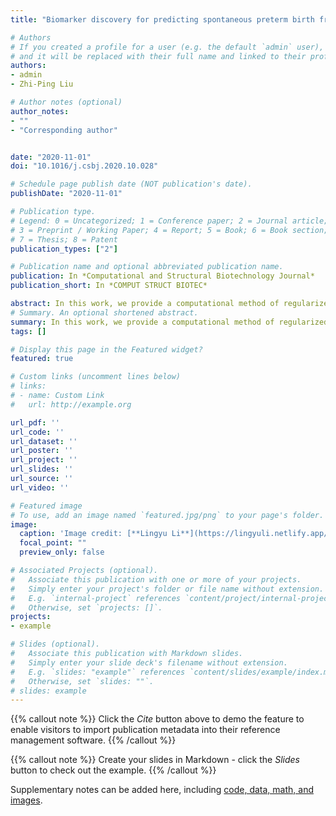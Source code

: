 ```yaml
---
title: "Biomarker discovery for predicting spontaneous preterm birth from gene expression data by regularized logistic regression"

# Authors
# If you created a profile for a user (e.g. the default `admin` user), write the username (folder name) here 
# and it will be replaced with their full name and linked to their profile.
authors:
- admin
- Zhi-Ping Liu

# Author notes (optional)
author_notes:
- ""
- "Corresponding author"


date: "2020-11-01"
doi: "10.1016/j.csbj.2020.10.028"

# Schedule page publish date (NOT publication's date).
publishDate: "2020-11-01"

# Publication type.
# Legend: 0 = Uncategorized; 1 = Conference paper; 2 = Journal article;
# 3 = Preprint / Working Paper; 4 = Report; 5 = Book; 6 = Book section;
# 7 = Thesis; 8 = Patent
publication_types: ["2"]

# Publication name and optional abbreviated publication name.
publication: In *Computational and Structural Biotechnology Journal*
publication_short: In *COMPUT STRUCT BIOTEC*

abstract: In this work, we provide a computational method of regularized logistic regression for discovering biomarkers of spontaneous preterm birth (SPTB) from gene expression data. The successful identification of SPTB biomarkers will greatly benefit the interference of infant gestational age for reducing the risks of pregnant women and preemies. In recent years, various approaches have been proposed for the feature selection of identifying the subset of meaningful genes that can achieve accurate classification for disease samples from controls. Here, we comprehensively summarize the regularized logistic regression with seven effective penalties developed for the selection of strongly indicative genes of SPTB from microarray data. We compare their properties and assess their classification performances in multiple datasets. It shows that elastic net, lasso, $L_{1/2}$ and SCAD penalties get the better performance than others and can be successfully used to identify biomarkers of SPTB. Particularly, we make a functional enrichment analysis on these biomarkers and construct a logistic regression classifier based on them. The classifier generates an indicator of preterm risk score (PRS) for predicting SPTB. Based on the trained predictor, we verify the identified biomarkers on an independent dataset. The biomarkers achieve the AUC value of 0.933 in the SPTB classification. The results demonstrate the effectiveness and efficiency of the built-up strategy of biomarker discovery with regularized logistic regression. Obviously, the proposed method of discovering biomarkers for SPTB can be easily extended for other complex diseases.
# Summary. An optional shortened abstract.
summary: In this work, we provide a computational method of regularized logistic regression for discovering biomarkers of spontaneous preterm birth (SPTB) from gene expression data. 
tags: []

# Display this page in the Featured widget?
featured: true

# Custom links (uncomment lines below)
# links:
# - name: Custom Link
#   url: http://example.org

url_pdf: ''
url_code: ''
url_dataset: ''
url_poster: ''
url_project: ''
url_slides: ''
url_source: ''
url_video: ''

# Featured image
# To use, add an image named `featured.jpg/png` to your page's folder. 
image:
  caption: 'Image credit: [**Lingyu Li**](https://lingyuli.netlify.app/)'
  focal_point: ""
  preview_only: false

# Associated Projects (optional).
#   Associate this publication with one or more of your projects.
#   Simply enter your project's folder or file name without extension.
#   E.g. `internal-project` references `content/project/internal-project/index.md`.
#   Otherwise, set `projects: []`.
projects:
- example

# Slides (optional).
#   Associate this publication with Markdown slides.
#   Simply enter your slide deck's filename without extension.
#   E.g. `slides: "example"` references `content/slides/example/index.md`.
#   Otherwise, set `slides: ""`.
# slides: example
---
```


{{% callout note %}}
Click the *Cite* button above to demo the feature to enable visitors to import publication metadata into their reference management software.
{{% /callout %}}

{{% callout note %}}
Create your slides in Markdown - click the *Slides* button to check out the example.
{{% /callout %}}

Supplementary notes can be added here, including [code, data, math, and images](https://github.com/zpliulab/LogReg).
